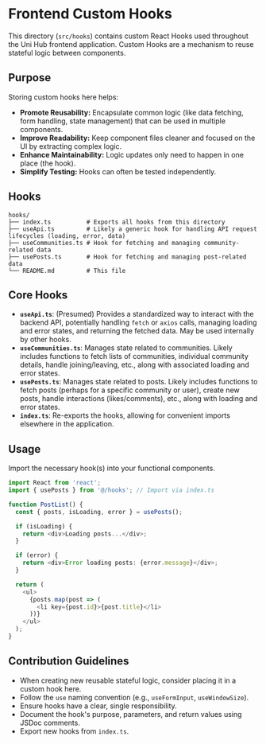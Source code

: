 # Frontend Custom Hooks

This directory (`src/hooks`) contains custom React Hooks used throughout the Uni Hub frontend application. Custom Hooks are a mechanism to reuse stateful logic between components.

## Purpose

Storing custom hooks here helps:

-   **Promote Reusability:** Encapsulate common logic (like data fetching, form handling, state management) that can be used in multiple components.
-   **Improve Readability:** Keep component files cleaner and focused on the UI by extracting complex logic.
-   **Enhance Maintainability:** Logic updates only need to happen in one place (the hook).
-   **Simplify Testing:** Hooks can often be tested independently.

## Hooks

```
hooks/
├── index.ts          # Exports all hooks from this directory
├── useApi.ts         # Likely a generic hook for handling API request lifecycles (loading, error, data)
├── useCommunities.ts # Hook for fetching and managing community-related data
├── usePosts.ts       # Hook for fetching and managing post-related data
└── README.md         # This file
```

## Core Hooks

-   **`useApi.ts`**: (Presumed) Provides a standardized way to interact with the backend API, potentially handling `fetch` or `axios` calls, managing loading and error states, and returning the fetched data. May be used internally by other hooks.
-   **`useCommunities.ts`**: Manages state related to communities. Likely includes functions to fetch lists of communities, individual community details, handle joining/leaving, etc., along with associated loading and error states.
-   **`usePosts.ts`**: Manages state related to posts. Likely includes functions to fetch posts (perhaps for a specific community or user), create new posts, handle interactions (likes/comments), etc., along with loading and error states.
-   **`index.ts`**: Re-exports the hooks, allowing for convenient imports elsewhere in the application.

## Usage

Import the necessary hook(s) into your functional components.

```typescript
import React from 'react';
import { usePosts } from '@/hooks'; // Import via index.ts

function PostList() {
  const { posts, isLoading, error } = usePosts();

  if (isLoading) {
    return <div>Loading posts...</div>;
  }

  if (error) {
    return <div>Error loading posts: {error.message}</div>;
  }

  return (
    <ul>
      {posts.map(post => (
        <li key={post.id}>{post.title}</li>
      ))}
    </ul>
  );
}
```

## Contribution Guidelines

-   When creating new reusable stateful logic, consider placing it in a custom hook here.
-   Follow the `use` naming convention (e.g., `useFormInput`, `useWindowSize`).
-   Ensure hooks have a clear, single responsibility.
-   Document the hook's purpose, parameters, and return values using JSDoc comments.
-   Export new hooks from `index.ts`. 